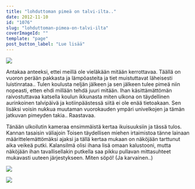 ```yaml
---
title: "lohduttoman pimeä on talvi-ilta.."
date: 2012-11-10
id: "1076"
slug: "lohduttoman-pimea-on-talvi-ilta"
coverImageId: ""
template: "page"
post_button_label: "Lue lisää"
---
```


[![](/images/IMG_0020.JPG)](http://4.bp.blogspot.com/-ICYCAR52zcQ/UJ4m1OpP-vI/AAAAAAAACD4/LjZ5K4O8Wi8/s1600/IMG_0020.JPG)

Antakaa anteeksi, ettei meillä ole vieläkään mitään kerrottavaa. Täällä on vuoron perään pakkasta ja lämpöasteita ja tiet muistuttavat läheisesti luistinrataa.. Tulen koulusta neljän jälkeen ja sen jälkeen tulee pimeä niin nopeasti, etten ehdi millään tehdä juuri mitään. Ihan käsittämättömän raivostuttavaa katsella koulun ikkunasta miten ulkona on täydellinen aurinkoinen talvipäivä ja kotiinpäästessä siitä ei ole enää tietoakaan. Sen lisäksi voisin nukkua muutaman vuorokauden ympäri univelkojen ja tämän jatkuvan pimeyden takia.. Raastavaa.

Tänään ulkoilutin kameraa ensimmäistä kertaa ikuisuuksiin ja tässä tulos. Kannan tasaisin väliajoin Toisen täydellisen miehen irtaimistoa tänne lainaan määrittelemättömäksi ajaksi ja tällä kertaa mukaan on näköjään tarttunut aika veikeä putki. Kalansilmä olisi ihana lisä omaan kalustooni, mutta näköjään ihan tavallisellakin putkella saa pikku pullavan mittasuhteet mukavasti uuteen järjestykseen. Miten söpö! (Ja karvainen..)

[![](/images/IMG_0069.JPG)](http://2.bp.blogspot.com/-Jn7NBEp2LOY/UJ4m29lATHI/AAAAAAAACEE/oJzB3P0v-5Q/s1600/IMG_0069.JPG)

[![](/images/ak.png)](http://1.bp.blogspot.com/-Nt1TL_OR-fo/UJ6nCJDsh6I/AAAAAAAACFs/lkR2nTRP1M8/s1600/ak.png)
